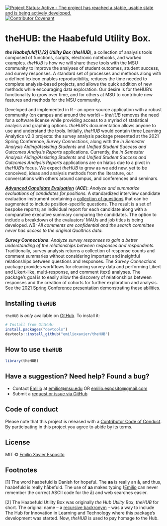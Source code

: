 
<!-- README.md is generated from README.Rmd. Please edit README.Rmd and knit. -->
<!-- badges: start -->

[![Project Status: Active - The project has reached a stable, usable
state and is being actively
developed.](https://www.repostatus.org/badges/latest/active.svg)](https://www.repostatus.org/)
[![Contributor
Covenant](https://img.shields.io/badge/Contributor%20Covenant-2.1-4baaaa.svg)](code_of_conduct.md)
<!-- badges: end -->

# theHUB: the Haabefuld Utility Box.

***the Haabefuld[1],[2] Utility Box*** (***theHUB***), a collection of
analysis tools composed of functions, scripts, electronic notebooks, and
worked examples. *theHUB* is how we will share these tools with the MSU
community to improve the analyses of student outcomes, student success,
and survey responses. A standard set of processes and methods along with
a defined lexicon enables reproducibility, reduces the time needed to
complete analysis-based projects, and allows the quick addition of new
methods while encouraging data exploration. Our desire is for theHUB’s
functionality to grow over time, and for others at MSU to contribute new
features and methods for the MSU community.

Developed and implemented in R – an open-source application with a
robust community (on campus and around the world) – *theHUB* removes the
need for a software license while providing access to a myriad of
statistical analysis and graphing options. *theHUB’s* documentation
allows anyone to use and understand the tools. Initially, *theHUB* would
contain three Learning Analytics v2.0 projects: the survey analysis
package presented at the 2021 Spring Conference, *Survey Connections*,
along with the *in Semester Analysis Aiding/Assisting Students* and
*Unified Student Success and Outcomes Analysis Reports* applications.
Currently, the *in Semester Analysis Aiding/Assisting Students* and
*Unified Student Success and Outcomes Analysis Reports* applications are
on hiatus due to a pivot in *theHUB*’s focus. We expect *theHUB* to grow
as we add new, yet to be conceived, ideas and analysis methods from the
literature, our conversations with others around campus, and conferences
and seminars.

***[Advanced Candidate
Evaluation](articles/AdvancedCandidateEvaluation.html)*** (***ACE***):
*Analyze and summarize evaluations of candidates for positions.* A
standardized interview candidate evaluation instrument containing a
[collection of
questions](articles/AdvancedCandidateEvaluation_questions.html) that
can be augmented to include position-specific questions. The result is a
set of bespoke reports; an individual report for each candidate along
with a comparative executive summary comparing the candidates. The
option to include a breakdown of the evaluators’ MAUs and job titles is
being developed. *NB: All comments are confidential and the search
committee never has access to the original Qualtrics data.*

***Survey Connections***: *Analyze survey responses to gain a better
understanding of the relationships between responses and respondents.*
Traditionally, survey analysis returns a collection of response counts
and comment summaries without considering important and insightful
relationships between questions and responses. The *Survey Connections*
package provides workflows for cleaning survey data and performing
Likert and Likert-like, multi-response, and comment (text) analyses. The
package’s goal is to easily allow the discovery of relationships between
responses and the creation of cohorts for further exploration and
analysis. See the [2021 Spring Conference
presentation](https://docs.google.com/presentation/d/1w8LXtFxP5LtnXbGBH-ZROPJrU7pvXdxYwAk1nTHJgpM/edit?usp=sharing)
demonstrating these abilities.

<!-- _**in Semester Analysis Aiding/Assisting Students**_ (_**iSAAS**_): _Using a student’s in-semester performance and course participation data provides educators a method to identify those needing academic support._ Identifying the area(s) within a course that a student needs assistance during the semester significantly improves the student’s chance of a favorable outcome. Currently, educators identify the area(s) of needed improvement via MSU’s Enhancing Academic Success Early (EASE) reports. Automating the identification of students during the semester using gradebook data allows educators and academic units to provide students with the required resources to improve their course standing, thus leading to better student outcomes and success. However, we understand that constructing detailed EASE reports can be time-consuming, especially for educators asked to do more with fewer resources. _iSAAS_ builds on the ideas and goals of the current EASE reporting system and is an automated system to construct detailed reports using D2L course gradebook data, reducing educator load. In addition, the automated nature of iSAAS allows educators to provide earlier and more frequent reports to the student. Initially, _iSAAS_ will focus on large-enrollment, first and second-year gateway courses. -->
<!-- _**Unified Student Success and Outcomes Analysis Reports**_ (_**USOAR**_): _Provide academic units with unit-level learning analytics reports while allowing them to explore student success analysis specific to their needs and interests._ Academic units (College or Department) have a collection of student-centric analyses they perform to understand their students, the student’s success and outcomes, and evaluate the unit’s academic endeavours. One expects overlaps between the units’ analyses, yet the breadth and depth of the analysis likely differ, creating an analytics gap. The analytics gap turns into an analytics haves and have-nots situation because few units on campus have full-time analytics groups. The analysis-chasm between units will continue to expand without a resource to provide student success and outcomes analysis. A centralized resource will also reduce the significant logistical burden for units by leveraging their collective knowledge into a common analytics framework that benefits all academic units. A unified learning analytics platform allows new analytics methods to quickly propagate to the MSU community while reducing the analytics gap for those without dedicated student success and outcomes analysis groups. The _USOAR_ system is based on the belief in an egalitarian analytics ecosystem where everyone (students and academic units) benefits. -->

## Installing `theHUB`

`theHUB` is *only* available on
[GitHub](https://github.com/emilioxavier/theHUB/). To install it:

``` r
# Install from GitHub:
install.packages("devtools")
devtools::install_github("emilioxavier/theHUB")
```

## How to use `theHUB`

``` r
library(theHUB)
```

## Have a suggestion? Need help? Found a bug?

-   Contact [Emilio](https://github.com/emilioxavier/) at
    <emilio@msu.edu> OR <emilio.esposito@gmail.com>
-   Submit a [request or issue via
    GitHub](https://github.com/emilioxavier/theHUB/issues/)

## Code of conduct

Please note that this project is released with a [Contributor Code of
Conduct](https://github.com/emilioxavier/theHUB/blob/master/CONDUCT.md).
By participating in this project you agree to abide by its terms.

## License

MIT © [Emilio Xavier Esposito](https://github.com/emilioxavier/)

## Footnotes

[1] The word haabefuld is Danish for hopeful. The **aa** is really an
**å**, and thus, haabefuld is really håbefuld. The use of **aa** makes
typing ([Emilio](https://github.com/emilioxavier/) can never remember
the correct ASCII code for the å) and web searches easier.

[2] The Haabefuld Utility Box was originally *the Hub Utility Box*,
*theHUB* for short. The original name – a [recursive
backronym](https://en.wikipedia.org/wiki/Recursive_acronym) – was a way
to include The Hub for Innovation in Learning and Technology where this
package’s development was started. Now, *theHUB* is used to pay homage
to the Hub.
